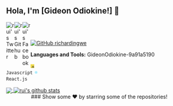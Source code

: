 ## Hola, I'm [Gideon Odiokine!] 👋
<a href="https://twitter.com/RichardIngwe?s=09">
  <img align="left" alt="rui's Twitter" width="22px" src="https://cdn.jsdelivr.net/npm/simple-icons@v3/icons/twitter.svg" />
</a>
<!-- <a href="https://linkedin.com/in/richard-ingwe-9a91a5190">
  <img align="left" alt="rui's Linkdein" width="22px" src="https://cdn.jsdelivr.net/npm/simple-icons@v3/icons/linkedin.svg" />
</a> -->
<a href="https://github.com/GideonOdiokine">
  <img align="left" alt="rui's Github" width="22px" src="https://cdn.jsdelivr.net/npm/simple-icons@v3/icons/github.svg" />
</a>

<a href="https://www.facebook.com/GideonOdiokine/">
  <img align="left" alt="rui's Facebook" width="22px" src="https://cdn.jsdelivr.net/npm/simple-icons@v3/icons/facebook.svg" />
</a>
<!-- <a href="https://behance.net/richardingwe">
  <img align="left" alt="rui's Behance" width="22px" src="https://cdn.jsdelivr.net/npm/simple-icons@v3/icons/behance.svg" />
</a> -->
<br/>
<br/>

[![GitHub richardingwe](https://img.shields.io/github/followers/GideonOdiokine?label=follow&style=social)](https://github.com/GideonOdiokine)
<!-- [![website](https://img.shields.io/badge/PortfolioWebsite-ruingwe.com-2648ff?style=flat-square&logo=google-chrome)](https://ruingwe.com/) -->

**Languages and Tools:**  GideonOdiokine-9a91a5190


<!-- <code><img height="15" src="https://raw.githubusercontent.com/github/explore/80688e429a7d4ef2fca1e82350fe8e3517d3494d/topics/vue/vue.png"> Vue.js</code> -->
<!-- <code><img height="15" src="https://raw.githubusercontent.com/github/explore/80688e429a7d4ef2fca1e82350fe8e3517d3494d/topics/flutter/flutter.png"> Flutter</code> -->
<!-- <code><img height="15" src="https://raw.githubusercontent.com/github/explore/80688e429a7d4ef2fca1e82350fe8e3517d3494d/topics/dart/dart.png"> Dart</code> -->
<!-- <code><img height="15" src="https://raw.githubusercontent.com/github/explore/80688e429a7d4ef2fca1e82350fe8e3517d3494d/topics/nodejs/nodejs.png"> Node.js</code>     -->
<code><img height="10" src="https://raw.githubusercontent.com/github/explore/80688e429a7d4ef2fca1e82350fe8e3517d3494d/topics/javascript/javascript.png"> Javascript</code>
<code><img height="10" src="https://raw.githubusercontent.com/github/explore/80688e429a7d4ef2fca1e82350fe8e3517d3494d/topics/react/react.png"> React.js</code>
<!-- <code><img height="10" src="https://raw.githubusercontent.com/github/explore/80688e429a7d4ef2fca1e82350fe8e3517d3494d/topics/flutter/flutter.png"> Flutter</code> -->
<!-- <code><img height="10" src="https://raw.githubusercontent.com/github/explore/80688e429a7d4ef2fca1e82350fe8e3517d3494d/topics/dart/dart.png"> Dart</code> -->
<!-- <code><img height="10" src="https://raw.githubusercontent.com/github/explore/80688e429a7d4ef2fca1e82350fe8e3517d3494d/topics/nodejs/nodejs.png"> Node.js</code>     -->

<a href="https://github.com/GideonOdiokine">
  <img align="center" src="https://github-readme-stats.vercel.app/api/top-langs/?username=GideonOdiokine&theme=dracula&hide_langs_below=1" />
</a>
<a href="https://github.com/GideonOdiokine">
 <img align="center" src="https://github-readme-stats.vercel.app/api?username=GideonOdiokine&show_icons=true&theme=dracula&line_height=27" alt="rui's github stats"/>
</a>
<div align="center">
### Show some ❤️ by starring some of the repositories!
</div>
